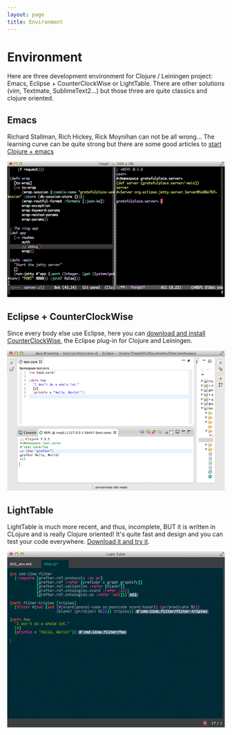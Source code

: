 ```yaml
---
layout: page
title: Environment
---
```


# Environment

Here are three development environment for Clojure / Leiningen project: Emacs, Eclipse + CounterClockWise or LightTable. There are other solutions (vim, Textmate, SublimeText2...) but those three are quite classics and clojure oriented.

## Emacs

Richard Stallman, Rich Hickey, Rick Moynihan can not be all wrong... The learning curve can be quite strong but there are some good articles to [start Clojure + emacs](http://www.braveclojure.com/basic-emacs/)

![emacs](/assets/820_env_0.png)

## Eclipse + CounterClockWise

Since every body else use Eclipse, here you can [download and install CounterClockWise](http://doc.ccw-ide.org), the Eclipse plug-in for Clojure and Leiningen.

![ccw](/assets/820_env_1.png)

## LightTable

LightTable is much more recent, and thus, incomplete, BUT it is written in CLojure and is really Clojure oriented! It's quite fast and design and you can test your code everywhere. [Download it and try it](http://www.lighttable.com).

![lighttable](/assets/820_env_2.png)
